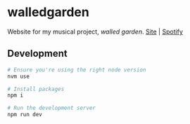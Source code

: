 # walledgarden

Website for my musical project, _walled garden_. [Site](https://walledgarden.club/) | [Spotify](https://open.spotify.com/artist/3crgzKDtL0YkwIyY6HpMfm?si=0dfe77b854cd4445)

## Development

```sh
# Ensure you're using the right node version
nvm use

# Install packages
npm i

# Run the development server
npm run dev
```
